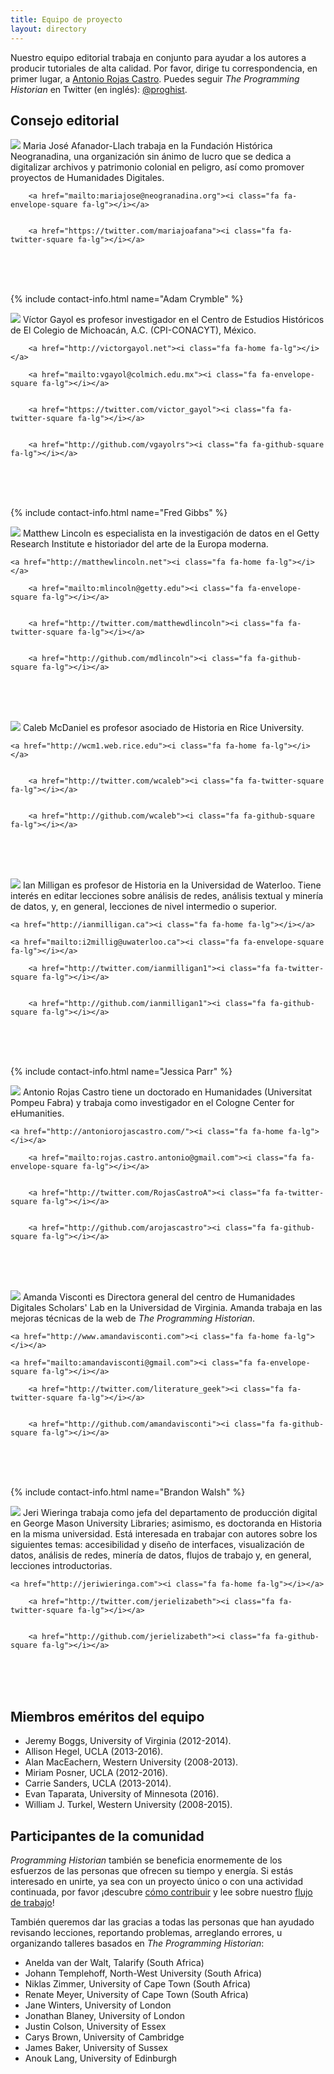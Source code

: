 ```yaml
---
title: Equipo de proyecto
layout: directory
---
```


Nuestro equipo editorial trabaja en conjunto para ayudar a los autores a producir tutoriales de alta calidad. Por favor, dirige tu correspondencia, en primer lugar, a <a href="mailto:rojas.castro.antonio@gmail.com">Antonio Rojas Castro</a>. Puedes seguir *The Programming Historian* en Twitter (en inglés): [@proghist](http://twitter.com/proghist).

## Consejo editorial

<div class="contact-box">
<img class="avatar" src="http://programminghistorian.org/avatars/Maria-Jose-Afanador-Llach.png" />
Maria José Afanador-Llach trabaja en la Fundación Histórica Neogranadina, una organización sin ánimo de lucro que se dedica a digitalizar archivos y patrimonio colonial en peligro, así como promover proyectos de Humanidades Digitales.
 
<br />
	
	
		<a href="mailto:mariajose@neogranadina.org"><i class="fa fa-envelope-square fa-lg"></i></a>
	
	
		<a href="https://twitter.com/mariajoafana"><i class="fa fa-twitter-square fa-lg"></i></a>
<br /><br /><br />
</div>

{% include contact-info.html name="Adam Crymble" %}

<div class="contact-box">
<img class="avatar" src="http://programminghistorian.org/avatars/Victor-Gayol.png" />
Víctor Gayol es profesor investigador en el Centro de Estudios Históricos de El Colegio de Michoacán, A.C. (CPI-CONACYT), México.
 
<br />
	
		<a href="http://victorgayol.net"><i class="fa fa-home fa-lg"></i></a>
		
		<a href="mailto:vgayol@colmich.edu.mx"><i class="fa fa-envelope-square fa-lg"></i></a>
	
	
		<a href="https://twitter.com/victor_gayol"><i class="fa fa-twitter-square fa-lg"></i></a>
	
	
		<a href="http://github.com/vgayolrs"><i class="fa fa-github-square fa-lg"></i></a>
	
<br /><br /><br />
</div>

{% include contact-info.html name="Fred Gibbs" %}

<div class="contact-box">
<img class="avatar" src="http://programminghistorian.org/avatars/Matthew-Lincoln.png" />
Matthew Lincoln es especialista en la investigación de datos en el Getty Research Institute e historiador del arte de la Europa moderna. 
 
<br />

	<a href="http://matthewlincoln.net"><i class="fa fa-home fa-lg"></i></a>
	
		<a href="mailto:mlincoln@getty.edu"><i class="fa fa-envelope-square fa-lg"></i></a>
	
	
		<a href="http://twitter.com/matthewdlincoln"><i class="fa fa-twitter-square fa-lg"></i></a>
	
	
		<a href="http://github.com/mdlincoln"><i class="fa fa-github-square fa-lg"></i></a>
	
<br /><br /><br />
</div>

<div class="contact-box">
<img class="avatar" src="http://programminghistorian.org/avatars/Caleb-McDaniel.png" />
Caleb McDaniel es profesor asociado de Historia en Rice University.
 
<br />

	<a href="http://wcm1.web.rice.edu"><i class="fa fa-home fa-lg"></i></a>
	
	
		<a href="http://twitter.com/wcaleb"><i class="fa fa-twitter-square fa-lg"></i></a>
	
	
		<a href="http://github.com/wcaleb"><i class="fa fa-github-square fa-lg"></i></a>
	
<br /><br /><br />
</div>

<div class="contact-box">
<img class="avatar" src="http://programminghistorian.org/avatars/Ian-Milligan.png" />
Ian Milligan es profesor de Historia en la Universidad de Waterloo. Tiene interés en editar lecciones sobre análisis de redes, análisis textual y minería de datos, y, en general, lecciones de nivel intermedio o superior.
 
<br />

	<a href="http://ianmilligan.ca"><i class="fa fa-home fa-lg"></i></a>
	
	<a href="mailto:i2millig@uwaterloo.ca"><i class="fa fa-envelope-square fa-lg"></i></a>
	
		<a href="http://twitter.com/ianmilligan1"><i class="fa fa-twitter-square fa-lg"></i></a>
	
	
		<a href="http://github.com/ianmilligan1"><i class="fa fa-github-square fa-lg"></i></a>
	
<br /><br /><br />
</div>

{% include contact-info.html name="Jessica Parr" %}

<div class="contact-box">
<img class="avatar" src="http://programminghistorian.org/avatars/Antonio-Rojas-Castro.png" />
Antonio Rojas Castro tiene un doctorado en Humanidades (Universitat Pompeu Fabra) y trabaja como investigador en el Cologne Center for eHumanities.
 
<br />

	<a href="http://antoniorojascastro.com/"><i class="fa fa-home fa-lg"></i></a>
	
		<a href="mailto:rojas.castro.antonio@gmail.com"><i class="fa fa-envelope-square fa-lg"></i></a>
	
	
		<a href="http://twitter.com/RojasCastroA"><i class="fa fa-twitter-square fa-lg"></i></a>
	
	
		<a href="http://github.com/arojascastro"><i class="fa fa-github-square fa-lg"></i></a>
	
<br /><br /><br />
</div>

<div class="contact-box">
<img class="avatar" src="http://programminghistorian.org/avatars/Amanda-Visconti.png" />
Amanda Visconti es Directora general del centro de Humanidades Digitales Scholars' Lab en la Universidad de Virginia. Amanda trabaja en las mejoras técnicas de la web de <em>The Programming Historian</em>. 
 
<br />

	<a href="http://www.amandavisconti.com"><i class="fa fa-home fa-lg"></i></a>
	
	<a href="mailto:amandavisconti@gmail.com"><i class="fa fa-envelope-square fa-lg"></i></a>
	
		<a href="http://twitter.com/literature_geek"><i class="fa fa-twitter-square fa-lg"></i></a>
	
	
		<a href="http://github.com/amandavisconti"><i class="fa fa-github-square fa-lg"></i></a>
	
<br /><br /><br />
</div>

{% include contact-info.html name="Brandon Walsh" %}

<div class="contact-box">
<img class="avatar" src="http://programminghistorian.org/avatars/Jeri-Wieringa.png" />
Jeri Wieringa trabaja como jefa del departamento de producción digital en George Mason University Libraries; asimismo, es doctoranda en Historia en la misma universidad. Está interesada en trabajar con autores sobre los siguientes temas: accesibilidad y diseño de interfaces, visualización de datos, análisis de redes, minería de datos, flujos de trabajo y, en general, lecciones introductorias. 
 
<br />

	<a href="http://jeriwieringa.com"><i class="fa fa-home fa-lg"></i></a>
	
		<a href="http://twitter.com/jerielizabeth"><i class="fa fa-twitter-square fa-lg"></i></a>
	
	
		<a href="http://github.com/jerielizabeth"><i class="fa fa-github-square fa-lg"></i></a>
	
<br /><br /><br />
</div>

## Miembros eméritos del equipo

* Jeremy Boggs, University of Virginia (2012-2014).
* Allison Hegel, UCLA (2013-2016).
* Alan MacEachern, Western University (2008-2013).
* Miriam Posner, UCLA (2012-2016).
* Carrie Sanders, UCLA (2013-2014).
* Evan Taparata, University of Minnesota (2016).
* William J. Turkel, Western University (2008-2015).

## Participantes de la comunidad

*Programming Historian* también se beneficia enormemente de los esfuerzos de las personas que ofrecen su tiempo y energía. Si estás interesado en unirte, ya sea con un proyecto único o con una actividad continuada, por favor ¡descubre [cómo contribuir](/es/contribuciones) y lee sobre nuestro [flujo de trabajo](/es/guia-para-autores)!

También queremos dar las gracias a todas las personas que han ayudado revisando lecciones, reportando problemas, arreglando errores, u organizando talleres basados en *The Programming Historian*:

* Anelda van der Walt, Talarify (South Africa)
* Johann Templehoff, North-West University (South Africa)
* Niklas Zimmer, University of Cape Town (South Africa)
* Renate Meyer, University of Cape Town (South Africa)
* Jane Winters, University of London
* Jonathan Blaney, University of London
* Justin Colson, University of Essex
* Carys Brown, University of Cambridge
* James Baker, University of Sussex
* Anouk Lang, University of Edinburgh
